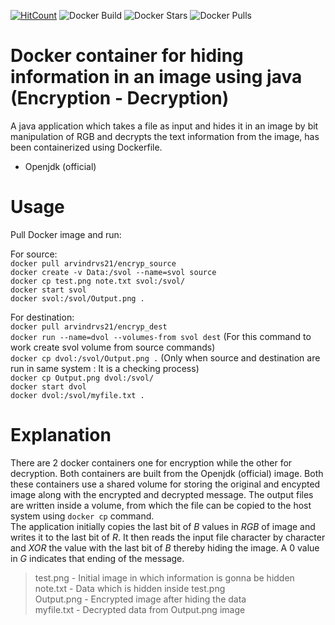 [![HitCount](http://hits.dwyl.io/arvindrvs/dock_data_hide.svg)](http://hits.dwyl.io/arvindrvs/dock_data_hide)
![Docker Build](https://img.shields.io/badge/build-passing-blue.svg)
![Docker Stars](https://img.shields.io/docker/stars/arvindrvs21/java_encrypt.svg)
![Docker Pulls](https://img.shields.io/docker/pulls/arvindrvs21/java_encrypt.svg)

# Docker container for hiding information in an image using java (Encryption - Decryption) #
A java application which takes a file as input and hides it in an image by bit manipulation of RGB and decrypts the text information from the image, has been containerized using Dockerfile.
* Openjdk (official)

# Usage #
Pull Docker image and run:

For source:  
`docker pull arvindrvs21/encryp_source`  
`docker create -v Data:/svol --name=svol source`  
`docker cp test.png note.txt svol:/svol/`  
`docker start svol`  
`docker svol:/svol/Output.png .`  

For destination:  
`docker pull arvindrvs21/encryp_dest`  
`docker run --name=dvol --volumes-from svol dest` (For this command to work create svol volume from source commands)  
`docker cp dvol:/svol/Output.png .` (Only when source and destination are run in same system : It is a checking process)  
`docker cp Output.png dvol:/svol/`  
`docker start dvol`  
`docker dvol:/svol/myfile.txt .`  

# Explanation #
There are 2 docker containers one for encryption while the other for decryption. Both containers are built from the Openjdk (official) image. Both these containers use a shared volume for storing the original and encypted image along with the encrypted and decrypted message. The output files are written inside a volume, from which the file can be copied to the host system using `docker cp` command.  
The application initially copies the last bit of *B* values in *RGB* of image and writes it to the last bit of *R*.  It then reads the input file character by character and *XOR* the value with the last bit of *B* thereby hiding the image. A 0 value in *G* indicates that ending of the message.  

>test.png - Initial image in which information is gonna be hidden  
>note.txt - Data which is hidden inside test.png  
>Output.png - Encrypted image after hiding the data  
>myfile.txt - Decrypted data from Output.png image  
